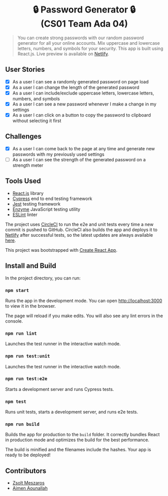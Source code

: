 <h1 align="center">🔒 Password Generator 🔒<br>(CS01 Team Ada 04)</h1>

> You can create strong passwords with our random password generator for all your online accounts. Mix uppercase and lowercase letters, numbers, and symbols for your security. This app is built using React.js. Live preview is available on [Netlify][preview].

## User Stories

- [x] As a user I can see a randomly generated password on page load
- [x] As a user I can change the length of the generated password
- [x] As a user I can include/exclude uppercase letters, lowercase letters, numbers, and symbols
- [x] As a user I can see a new password whenever I make a change in my settings
- [x] As a user I can click on a button to copy the password to clipboard without selecting it first

## Challenges

- [x] As a user I can come back to the page at any time and generate new passwords with my previously used settings
- [ ] As a user I can see the strength of the generated password on a strength meter

## Tools Used

- [React.js](https://reactjs.org/) library
- [Cypress](https://www.cypress.io/) end to end testing framework
- [Jest](https://jestjs.io/) testing framework
- [Enzyme](https://airbnb.io/enzyme/) JavaScript testing utility
- [ESLint](http://eslint.org/) linter

The project uses [CircleCI](https://circleci.com) to run the e2e and unit tests every time a new commit is pushed to GitHub. CircleCI also builds the app and deploys it to [Netlify](https://netlify.com) after successful tests, so the latest updates are always available [here][preview].

This project was bootstrapped with [Create React App](https://github.com/facebook/create-react-app).

## Install and Build

In the project directory, you can run:

### `npm start`

Runs the app in the development mode. You can open [http://localhost:3000](http://localhost:3000) to view it in the browser.

The page will reload if you make edits. You will also see any lint errors in the console.

### `npm run lint`

Launches the test runner in the interactive watch mode.

### `npm run test:unit`

Launches the test runner in the interactive watch mode.

### `npm run test:e2e`

Starts a development server and runs Cypress tests.

### `npm test`

Runs unit tests, starts a development server, and runs e2e tests.

### `npm run build`

Builds the app for production to the `build` folder. It correctly bundles React in production mode and optimizes the build for the best performance.

The build is minified and the filenames include the hashes. Your app is ready to be deployed!

## Contributors

- [Zsolt Meszaros](https://github.com/zsoltime)
- [Aimen Aounallah](https://github.com/Mizou9999)

[preview]: https://passr.netlify.com/
